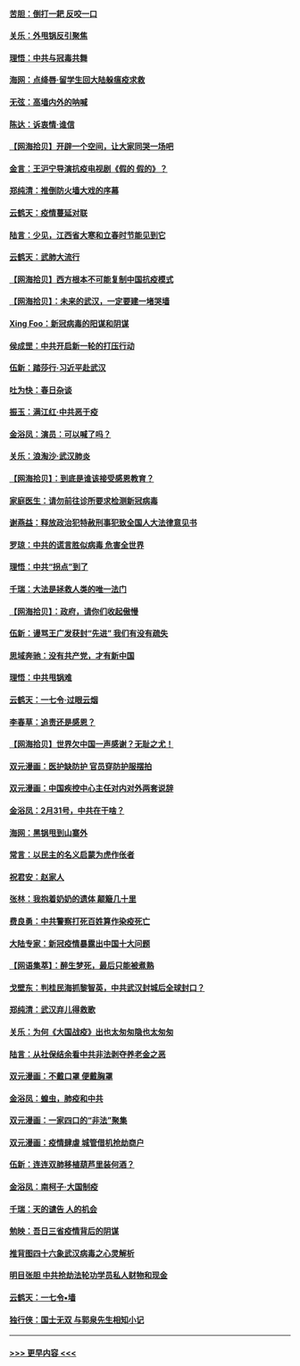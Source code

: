 #### [苦胆：倒打一耙 反咬一口](../pages/nsc993/n11944542.md?t=03170303) 
#### [关乐：外甩锅反引聚焦](../pages/nsc993/n11944211.md?t=03170303) 
#### [理悟：中共与冠毒共舞](../pages/nsc993/n11944197.md?t=03170303) 
#### [海网：点绛唇‧留学生回大陆躲瘟疫求救](../pages/nsc993/n11944043.md?t=03170303) 
#### [无弦：高墙内外的呐喊](../pages/nsc993/n11943684.md?t=03170303) 
#### [陈达：诉衷情·谁信](../pages/nsc993/n11942899.md?t=03170303) 
#### [【网海拾贝】开辟一个空间，让大家同哭一场吧](../pages/nsc993/n11942165.md?t=03170303) 
#### [金言：王沪宁导演抗疫电视剧《假的 假的》？](../pages/nsc993/n11941510.md?t=03170303) 
#### [郑纯清：推倒防火墙大戏的序幕](../pages/nsc993/n11940838.md?t=03170303) 
#### [云鹤天：疫情蔓延对联](../pages/nsc993/n11940579.md?t=03170303) 
#### [陆言：少见，江西省大寒和立春时节能见到它](../pages/nsc993/n11939983.md?t=03170303) 
#### [云鹤天：武肺大流行](../pages/nsc993/n11939902.md?t=03170303) 
#### [【网海拾贝】西方根本不可能复制中国抗疫模式](../pages/nsc993/n11939725.md?t=03170303) 
#### [【网海拾贝】：未来的武汉，一定要建一堵哭墙](../pages/nsc993/n11938684.md?t=03170303) 
#### [Xing Foo：新冠病毒的阳谋和阴谋](../pages/nsc993/n11936086.md?t=03170303) 
#### [侯成罡：中共开启新一轮的打压行动](../pages/nsc993/n11935730.md?t=03170303) 
#### [伍新：踏莎行‧习近平赴武汉](../pages/nsc993/n11935157.md?t=03170303) 
#### [吐为快：春日杂谈](../pages/nsc993/n11934776.md?t=03170303) 
#### [振玉：满江红‧中共恶于疫](../pages/nsc993/n11934647.md?t=03170303) 
#### [金浴凤：演员：可以喊了吗？](../pages/nsc993/n11934602.md?t=03170303) 
#### [关乐：浪淘沙·武汉肺炎](../pages/nsc993/n11931792.md?t=03170303) 
#### [【网海拾贝】：到底是谁该接受感恩教育？](../pages/nsc993/n11931552.md?t=03170303) 
#### [家庭医生：请勿前往诊所要求检测新冠病毒](../pages/nsc993/n11929190.md?t=03170303) 
#### [谢燕益：释放政治犯特赦刑事犯致全国人大法律意见书](../pages/nsc993/n11928978.md?t=03170303) 
#### [罗琼：中共的谎言胜似病毒 危害全世界](../pages/nsc993/n11922636.md?t=03170303) 
#### [理悟：中共“拐点”到了](../pages/nsc993/n11928496.md?t=03170303) 
#### [千瑞：大法是拯救人类的唯一法门](../pages/nsc993/n11927637.md?t=03170303) 
#### [【网海拾贝】：政府，请你们收起傲慢](../pages/nsc993/n11926932.md?t=03170303) 
#### [伍新：谩骂王广发获封“先进” 我们有没有疏失](../pages/nsc993/n11926101.md?t=03170303) 
#### [思域奔驰：没有共产党，才有新中国](../pages/nsc993/n11926058.md?t=03170303) 
#### [理悟：中共甩锅难](../pages/nsc993/n11925355.md?t=03170303) 
#### [云鹤天：一七令·过眼云烟](../pages/nsc993/n11925284.md?t=03170303) 
#### [李春草：追责还是感恩？](../pages/nsc993/n11925274.md?t=03170303) 
#### [【网海拾贝】世界欠中国一声感谢？无耻之尤！](../pages/nsc993/n11925239.md?t=03170303) 
#### [双元漫画：医护缺防护 官员穿防护服摆拍](../pages/nsc993/n11923899.md?t=03170303) 
#### [双元漫画：中国疾控中心主任对内对外两套说辞](../pages/nsc993/n11921994.md?t=03170303) 
#### [金浴凤：2月31号，中共在干啥？](../pages/nsc993/n11922706.md?t=03170303) 
#### [海网：黑锅甩到山寨外](../pages/nsc993/n11922688.md?t=03170303) 
#### [常言：以民主的名义启蒙为虎作伥者](../pages/nsc993/n11922217.md?t=03170303) 
#### [祝君安：赵家人](../pages/nsc993/n11922209.md?t=03170303) 
#### [张林：我抱着奶奶的遗体 颠簸几十里](../pages/nsc993/n11920945.md?t=03170303) 
#### [费良勇：中共警察打死百姓算作染疫死亡](../pages/nsc993/n11919264.md?t=03170303) 
#### [大陆专家：新冠疫情暴露出中国十大问题](../pages/nsc993/n11919187.md?t=03170303) 
#### [【网语集萃】：醉生梦死，最后只能被煮熟](../pages/nsc993/n11918994.md?t=03170303) 
#### [戈壁东：判桂民海抓黎智英，中共武汉封城后全球封口？](../pages/nsc993/n11917982.md?t=03170303) 
#### [郑纯清：武汉弃儿得救歌](../pages/nsc993/n11917881.md?t=03170303) 
#### [关乐：为何《大国战疫》出也太匆匆隐也太匆匆](../pages/nsc993/n11917792.md?t=03170303) 
#### [陆言：从社保结余看中共非法剥夺养老金之恶](../pages/nsc993/n11917084.md?t=03170303) 
#### [双元漫画：不戴口罩 便戴胸罩](../pages/nsc993/n11916447.md?t=03170303) 
#### [金浴凤：蝗虫，肺疫和中共](../pages/nsc993/n11916904.md?t=03170303) 
#### [双元漫画：一家四口的“非法”聚集](../pages/nsc993/n11916378.md?t=03170303) 
#### [双元漫画：疫情肆虐 城管借机抢劫商户](../pages/nsc993/n11916310.md?t=03170303) 
#### [伍新：连连双肺移植葫芦里装何酒？](../pages/nsc993/n11913667.md?t=03170303) 
#### [金浴凤：南柯子·大国制疫](../pages/nsc993/n11913657.md?t=03170303) 
#### [千瑞：天的谴告  人的机会](../pages/nsc993/n11913309.md?t=03170303) 
#### [勉映：吾日三省疫情背后的阴谋](../pages/nsc993/n11913079.md?t=03170303) 
#### [推背图四十六象武汉病毒之心灵解析](../pages/nsc993/n11911761.md?t=03170303) 
#### [明目张胆 中共抢劫法轮功学员私人财物和现金](../pages/nsc993/n11910262.md?t=03170303) 
#### [云鹤天：一七令▪墙](../pages/nsc993/n11910627.md?t=03170303) 
#### [独行侠：国士无双 与郭泉先生相知小记](../pages/nsc993/n11910613.md?t=03170303) 

----
#### [ >>> 更早内容 <<< ](../indexes/nsc993-earlier.md)
